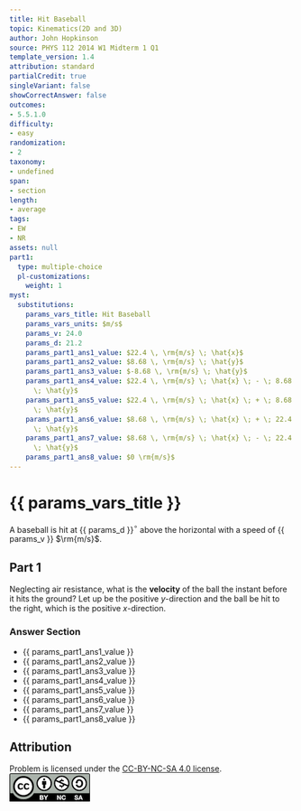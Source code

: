 ```yaml
---
title: Hit Baseball
topic: Kinematics(2D and 3D)
author: John Hopkinson
source: PHYS 112 2014 W1 Midterm 1 Q1
template_version: 1.4
attribution: standard
partialCredit: true
singleVariant: false
showCorrectAnswer: false
outcomes:
- 5.5.1.0
difficulty:
- easy
randomization:
- 2
taxonomy:
- undefined
span:
- section
length:
- average
tags:
- EW
- NR
assets: null
part1:
  type: multiple-choice
  pl-customizations:
    weight: 1
myst:
  substitutions:
    params_vars_title: Hit Baseball
    params_vars_units: $m/s$
    params_v: 24.0
    params_d: 21.2
    params_part1_ans1_value: $22.4 \, \rm{m/s} \; \hat{x}$
    params_part1_ans2_value: $8.68 \, \rm{m/s} \; \hat{y}$
    params_part1_ans3_value: $-8.68 \, \rm{m/s} \; \hat{y}$
    params_part1_ans4_value: $22.4 \, \rm{m/s} \; \hat{x} \; - \; 8.68 \, \rm{m/s}
      \; \hat{y}$
    params_part1_ans5_value: $22.4 \, \rm{m/s} \; \hat{x} \; + \; 8.68 \, \rm{m/s}
      \; \hat{y}$
    params_part1_ans6_value: $8.68 \, \rm{m/s} \; \hat{x} \; + \; 22.4 \, \rm{m/s}
      \; \hat{y}$
    params_part1_ans7_value: $8.68 \, \rm{m/s} \; \hat{x} \; - \; 22.4 \, \rm{m/s}
      \; \hat{y}$
    params_part1_ans8_value: $0 \rm{m/s}$
---
```

# {{ params_vars_title }}
A baseball is hit at {{ params_d }}$^\circ$ above the horizontal with a speed of {{ params_v }} $\rm{m/s}$.

## Part 1

Neglecting air resistance, what is the **velocity** of the ball the instant before it hits the ground? Let up be the positive $y$-direction and the ball be hit to the right, which is the positive $x$-direction.

### Answer Section

- {{ params_part1_ans1_value }}
- {{ params_part1_ans2_value }}
- {{ params_part1_ans3_value }}
- {{ params_part1_ans4_value }}
- {{ params_part1_ans5_value }}
- {{ params_part1_ans6_value }}
- {{ params_part1_ans7_value }}
- {{ params_part1_ans8_value }}

## Attribution

Problem is licensed under the [CC-BY-NC-SA 4.0 license](https://creativecommons.org/licenses/by-nc-sa/4.0/).<br> ![The Creative Commons 4.0 license requiring attribution-BY, non-commercial-NC, and share-alike-SA license.](https://raw.githubusercontent.com/firasm/bits/master/by-nc-sa.png)